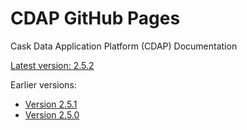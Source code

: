 CDAP GitHub Pages
=================

Cask Data Application Platform (CDAP) Documentation

[Latest version: 2.5.2](http://docs.cdap.io/cdap/current)

Earlier versions:

- [Version 2.5.1](http://docs.cdap.io/cdap/2.5.1)
- [Version 2.5.0](http://docs.cdap.io/cdap/2.5.0)
